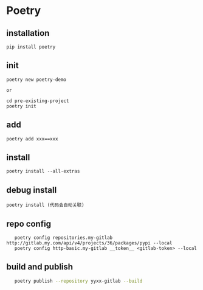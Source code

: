 # Poetry

## installation

`pip install poetry`

## init

```Shell
poetry new poetry-demo

or

cd pre-existing-project
poetry init
```

## add

`poetry add xxx==xxx`

## install
`poetry install --all-extras`

## debug install
`poetry install (代码会自动关联)`

## repo config
```Shell
   poetry config repositories.my-gitlab http://gitlab.my.com/api/v4/projects/36/packages/pypi --local
   poetry config http-basic.my-gitlab __token__ <gitlab-token> --local
```


## build and publish  
```Bash
   poetry publish --repository yyxx-gitlab --build
```

